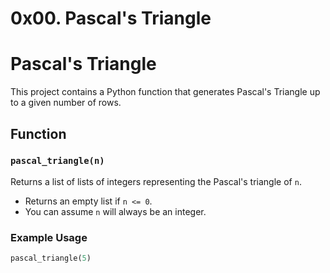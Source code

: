 # 0x00. Pascal's Triangle
# Pascal's Triangle

This project contains a Python function that generates Pascal's Triangle up to a given number of rows.

## Function

### `pascal_triangle(n)`

Returns a list of lists of integers representing the Pascal's triangle of `n`.

- Returns an empty list if `n <= 0`.
- You can assume `n` will always be an integer.

### Example Usage

```python
pascal_triangle(5)
